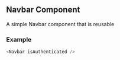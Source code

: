 ## Navbar Component
A simple Navbar component that is reusable

### Example

```js
<Navbar isAuthenticated />
```
